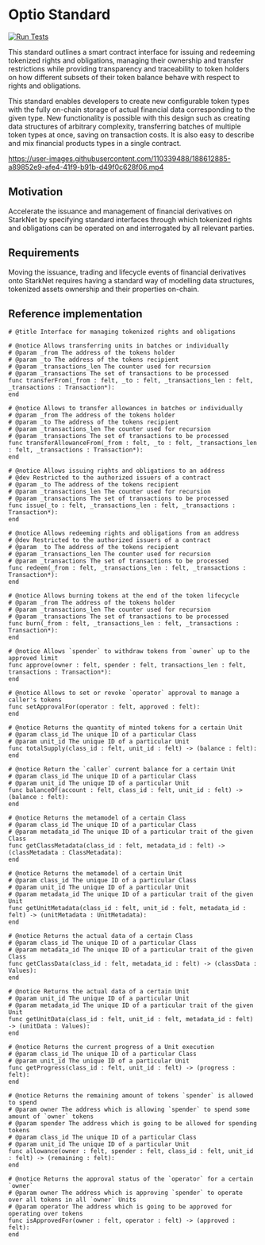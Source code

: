# Optio Standard

[![Run Tests](https://github.com/Optio-Finance/optio-standard/actions/workflows/run_tests.yml/badge.svg)](https://github.com/Optio-Finance/optio-standard/actions/workflows/run_tests.yml)

This standard outlines a smart contract interface for issuing and redeeming
tokenized rights and obligations, managing their ownership and transfer
restrictions while providing transparency and traceability to token holders on
how different subsets of their token balance behave with respect to rights and
obligations.

This standard enables developers to create new configurable token types with the
fully on-chain storage of actual financial data corresponding to the given type.
New functionality is possible with this design such as creating data structures
of arbitrary complexity, transferring batches of multiple token types at once,
saving on transaction costs. It is also easy to describe and mix financial
products types in a single contract.


https://user-images.githubusercontent.com/110339488/188612885-a89852e9-afe4-41f9-b91b-d49f0c628f06.mp4


## Motivation

Accelerate the issuance and management of financial derivatives on StarkNet by
specifying standard interfaces through which tokenized rights and obligations
can be operated on and interrogated by all relevant parties.

## Requirements

Moving the issuance, trading and lifecycle events of financial derivatives onto
StarkNet requires having a standard way of modelling data structures, tokenized
assets ownership and their properties on-chain.

## Reference implementation

```cairo
# @title Interface for managing tokenized rights and obligations

# @notice Allows transferring units in batches or individually
# @param _from The address of the tokens holder
# @param _to The address of the tokens recipient
# @param _transactions_len The counter used for recursion
# @param _transactions The set of transactions to be processed
func transferFrom(_from : felt, _to : felt, _transactions_len : felt, _transactions : Transaction*):
end

# @notice Allows to transfer allowances in batches or individually
# @param _from The address of the tokens holder
# @param _to The address of the tokens recipient
# @param _transactions_len The counter used for recursion
# @param _transactions The set of transactions to be processed
func transferAllowanceFrom(_from : felt, _to : felt, _transactions_len : felt, _transactions : Transaction*):
end

# @notice Allows issuing rights and obligations to an address
# @dev Restricted to the authorized issuers of a contract
# @param _to The address of the tokens recipient
# @param _transactions_len The counter used for recursion
# @param _transactions The set of transactions to be processed
func issue(_to : felt, _transactions_len : felt, _transactions : Transaction*):
end

# @notice Allows redeeming rights and obligations from an address
# @dev Restricted to the authorized issuers of a contract
# @param _to The address of the tokens recipient
# @param _transactions_len The counter used for recursion
# @param _transactions The set of transactions to be processed
func redeem(_from : felt, _transactions_len : felt, _transactions : Transaction*):
end

# @notice Allows burning tokens at the end of the token lifecycle
# @param _from The address of the tokens holder
# @param _transactions_len The counter used for recursion
# @param _transactions The set of transactions to be processed
func burn(_from : felt, _transactions_len : felt, _transactions : Transaction*):
end

# @notice Allows `spender` to withdraw tokens from `owner` up to the approved limit
func approve(owner : felt, spender : felt, transactions_len : felt, transactions : Transaction*):
end

# @notice Allows to set or revoke `operator` approval to manage a caller's tokens
func setApprovalFor(operator : felt, approved : felt):
end

# @notice Returns the quantity of minted tokens for a certain Unit
# @param class_id The unique ID of a particular Class
# @param unit_id The unique ID of a particular Unit
func totalSupply(class_id : felt, unit_id : felt) -> (balance : felt):
end

# @notice Return the `caller` current balance for a certain Unit
# @param class_id The unique ID of a particular Class
# @param unit_id The unique ID of a particular Unit
func balanceOf(account : felt, class_id : felt, unit_id : felt) -> (balance : felt):
end

# @notice Returns the metamodel of a certain Class
# @param class_id The unique ID of a particular Class
# @param metadata_id The unique ID of a particular trait of the given Class
func getClassMetadata(class_id : felt, metadata_id : felt) -> (classMetadata : ClassMetadata):
end

# @notice Returns the metamodel of a certain Unit
# @param class_id The unique ID of a particular Class
# @param unit_id The unique ID of a particular Unit
# @param metadata_id The unique ID of a particular trait of the given Unit
func getUnitMetadata(class_id : felt, unit_id : felt, metadata_id : felt) -> (unitMetadata : UnitMetadata):
end

# @notice Returns the actual data of a certain Class
# @param class_id The unique ID of a particular Class
# @param metadata_id The unique ID of a particular trait of the given Class
func getClassData(class_id : felt, metadata_id : felt) -> (classData : Values):
end

# @notice Returns the actual data of a certain Unit
# @param unit_id The unique ID of a particular Unit
# @param metadata_id The unique ID of a particular trait of the given Unit
func getUnitData(class_id : felt, unit_id : felt, metadata_id : felt) -> (unitData : Values):
end

# @notice Returns the current progress of a Unit execution
# @param class_id The unique ID of a particular Class
# @param unit_id The unique ID of a particular Unit
func getProgress(class_id : felt, unit_id : felt) -> (progress : felt):
end

# @notice Returns the remaining amount of tokens `spender` is allowed to spend
# @param owner The address which is allowing `spender` to spend some amount of `owner` tokens
# @param spender The address which is going to be allowed for spending tokens
# @param class_id The unique ID of a particular Class
# @param unit_id The unique ID of a particular Unit
func allowance(owner : felt, spender : felt, class_id : felt, unit_id : felt) -> (remaining : felt):
end

# @notice Returns the approval status of the `operator` for a certain `owner`
# @param owner The address which is approving `spender` to operate over all tokens in all `owner` Units
# @param operator The address which is going to be approved for operating over tokens
func isApprovedFor(owner : felt, operator : felt) -> (approved : felt):
end
```
